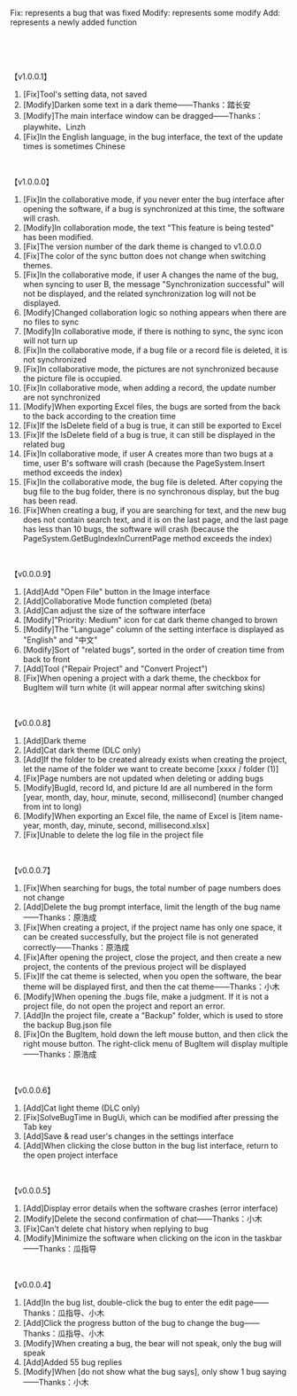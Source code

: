 Fix: represents a bug that was fixed
Modify: represents some modify
Add: represents a newly added function

<br/>

<br/>

<br/>


【v1.0.0.1】
1. [Fix]Tool's setting data, not saved
2. [Modify]Darken some text in a dark theme——Thanks：踏长安
3. [Modify]The main interface window can be dragged——Thanks：playwhite、Linzh
4. [Fix]In the English language, in the bug interface, the text of the update times is sometimes Chinese

<br/>

【v1.0.0.0】

1. [Fix]In the collaborative mode, if you never enter the bug interface after opening the software, if a bug is synchronized at this time, the software will crash.
2. [Modify]In collaboration mode, the text "This feature is being tested" has been modified.
3. [Fix]The version number of the dark theme is changed to v1.0.0.0
4. [Fix]The color of the sync button does not change when switching themes.
5. [Fix]In the collaborative mode, if user A changes the name of the bug, when syncing to user B, the message "Synchronization successful" will not be displayed, and the related synchronization log will not be displayed.
6. [Modify]Changed collaboration logic so nothing appears when there are no files to sync
7. [Modify]In collaborative mode, if there is nothing to sync, the sync icon will not turn up
8. [Fix]In the collaborative mode, if a bug file or a record file is deleted, it is not synchronized
9. [Fix]In collaborative mode, the pictures are not synchronized because the picture file is occupied.
10. [Fix]In collaborative mode, when adding a record, the update number are not synchronized
11. [Modify]When exporting Excel files, the bugs are sorted from the back to the back according to the creation time
12. [Fix]If the IsDelete field of a bug is true, it can still be exported to Excel
13. [Fix]If the IsDelete field of a bug is true, it can still be displayed in the related bug
14. [Fix]In collaborative mode, if user A creates more than two bugs at a time, user B's software will crash (because the PageSystem.Insert method exceeds the index)
15. [Fix]In the collaborative mode, the bug file is deleted. After copying the bug file to the bug folder, there is no synchronous display, but the bug has been read.
16. [Fix]When creating a bug, if you are searching for text, and the new bug does not contain search text, and it is on the last page, and the last page has less than 10 bugs, the software will crash (because the PageSystem.GetBugIndexInCurrentPage method exceeds the index)

<br/>

【v0.0.0.9】

1. [Add]Add "Open File" button in the Image interface
2. [Add]Collaborative Mode function completed (beta)
3. [Add]Can adjust the size of the software interface
4. [Modify]"Priority: Medium" icon for cat dark theme changed to brown
5. [Modify]The "Language" column of the setting interface is displayed as "English" and "中文"
6. [Modify]Sort of "related bugs", sorted in the order of creation time from back to front
7. [Add]Tool ("Repair Project" and "Convert Project")
8. [Fix]When opening a project with a dark theme, the checkbox for BugItem will turn white (it will appear normal after switching skins)

<br/>

【v0.0.0.8】

1. [Add]Dark theme
2. [Add]Cat dark theme (DLC only)
3. [Add]If the folder to be created already exists when creating the project, let the name of the folder we want to create become [xxxx / folder (1)]
4. [Fix]Page numbers are not updated when deleting or adding bugs
5. [Modify]BugId, record Id, and picture Id are all numbered in the form [year, month, day, hour, minute, second, millisecond] (number changed from int to long)
6. [Modify]When exporting an Excel file, the name of Excel is [item name-year, month, day, minute, second, millisecond.xlsx]
7. [Fix]Unable to delete the log file in the project file

<br/>

【v0.0.0.7】

1. [Fix]When searching for bugs, the total number of page numbers does not change
2. [Add]Delete the bug prompt interface, limit the length of the bug name——Thanks：原浩成
3. [Fix]When creating a project, if the project name has only one space, it can be created successfully, but the project file is not generated correctly——Thanks：原浩成
4. [Fix]After opening the project, close the project, and then create a new project, the contents of the previous project will be displayed
5. [Fix]If the cat theme is selected, when you open the software, the bear theme will be displayed first, and then the cat theme——Thanks：小木
6. [Modify]When opening the .bugs file, make a judgment. If it is not a project file, do not open the project and report an error.
7. [Add]In the project file, create a "Backup" folder, which is used to store the backup Bug.json file
8. [Fix]On the BugItem, hold down the left mouse button, and then click the right mouse button. The right-click menu of BugItem will display multiple——Thanks：原浩成

<br/>

【v0.0.0.6】

1. [Add]Cat light theme (DLC only)
2. [Fix]SolveBugTime in BugUi, which can be modified after pressing the Tab key
3. [Add]Save & read user's changes in the settings interface
4. [Add]When clicking the close button in the bug list interface, return to the open project interface

<br/>

【v0.0.0.5】

1. [Add]Display error details when the software crashes (error interface)
2. [Modify]Delete the second confirmation of chat——Thanks：小木
3. [Fix]Can't delete chat history when replying to bug
4. [Modify]Minimize the software when clicking on the icon in the taskbar——Thanks：瓜指导

<br/>

【v0.0.0.4】

1. [Add]In the bug list, double-click the bug to enter the edit page——Thanks：瓜指导、小木
2. [Add]Click the progress button of the bug to change the bug——Thanks：瓜指导、小木
3. [Modify]When creating a bug, the bear will not speak, only the bug will speak
4. [Add]Added 55 bug replies
5. [Modify]When [do not show what the bug says], only show 1 bug saying——Thanks：小木
